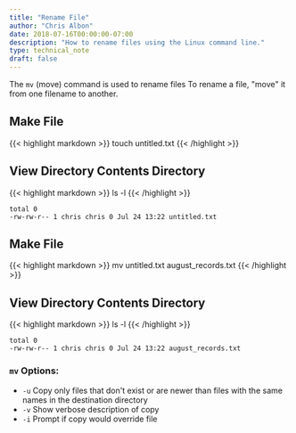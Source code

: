 ```yaml
---
title: "Rename File"
author: "Chris Albon"
date: 2018-07-16T00:00:00-07:00
description: "How to rename files using the Linux command line."
type: technical_note
draft: false
---
```


The `mv` (move) command is used to rename files To rename a file, "move" it from one filename to another. 

## Make File

{{< highlight markdown >}}
touch untitled.txt
{{< /highlight >}}

## View Directory Contents Directory

{{< highlight markdown >}}
ls -l
{{< /highlight >}}
```
total 0
-rw-rw-r-- 1 chris chris 0 Jul 24 13:22 untitled.txt
```

## Make File

{{< highlight markdown >}}
mv untitled.txt august_records.txt
{{< /highlight >}}

## View Directory Contents Directory

{{< highlight markdown >}}
ls -l
{{< /highlight >}}
```
total 0
-rw-rw-r-- 1 chris chris 0 Jul 24 13:22 august_records.txt
```

### `mv` Options:

- `-u` Copy only files that don't exist or are newer than files with the same names in the destination directory
- `-v` Show verbose description of copy
- `-i` Prompt if copy would override file